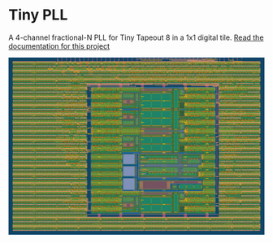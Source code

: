 # Tiny PLL
A 4-channel fractional-N PLL for Tiny Tapeout 8 in a 1x1 digital tile.
[Read the documentation for this project](/docs/info.md)

![GDS render](/docs/images/render.png)

